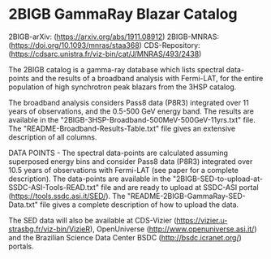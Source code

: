 # 2BIGB GammaRay Blazar Catalog 

2BIGB-arXiv: (https://arxiv.org/abs/1911.08912)
2BIGB-MNRAS: (https://doi.org/10.1093/mnras/staa368)
CDS-Repository: (https://cdsarc.unistra.fr/viz-bin/cat/J/MNRAS/493/2438)

The 2BIGB catalog is a gamma-ray database which lists spectral data-points and the results of a broadband analysis with Fermi-LAT, for the entire population of high synchrotron peak blazars from the 3HSP catalog. 

The broadband analysis considers Pass8 data (P8R3) integrated over 11 years of observations, and the 0.5-500 GeV energy band. The results are available in the "2BIGB-3HSP-Broadband-500MeV-500GeV-11yrs.txt" file. The "README-Broadband-Results-Table.txt" file gives an extensive description of all columns.

DATA POINTS - The spectral data-points are calculated assuming superposed energy bins and consider Pass8 data (P8R3) integrated over 10.5 years of observations with Fermi-LAT (see paper for a complete description). The data-points are available in the "2BIGB-SED-to-upload-at-SSDC-ASI-Tools-READ.txt" file and are ready to upload at SSDC-ASI portal (https://tools.ssdc.asi.it/SED/). The "README-2BIGB-GammaRay-SED-Data.txt" file gives a complete description of how to upload the data.

The SED data will also be available at CDS-Vizier (https://vizier.u-strasbg.fr/viz-bin/VizieR), OpenUniverse (http://www.openuniverse.asi.it/) and the Brazilian Science Data Center BSDC (http://bsdc.icranet.org/) portals.
